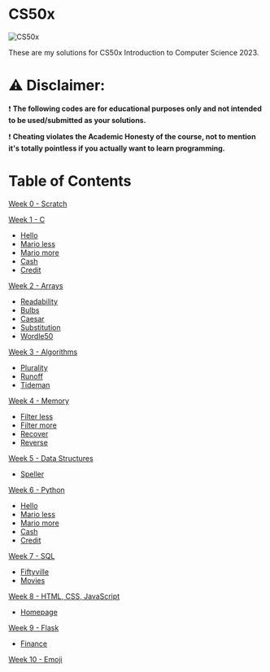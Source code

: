 # CS50x
![CS50x](https://github.com/user-attachments/assets/88b84820-497d-44ea-b0d8-c587b0f8b244)

These are my solutions for CS50x Introduction to Computer Science 2023.

# ⚠️ Disclaimer:
❗ **The following codes are for educational purposes only and not intended to be used/submitted as your solutions.**

❗ **Cheating violates the Academic Honesty of the course, not to mention it's totally pointless if you actually want to learn programming.**

# Table of Contents
<a href="https://cs50.harvard.edu/x/2023/weeks/0/">Week 0 - Scratch</a>

<a href="https://cs50.harvard.edu/x/2023/weeks/1/">Week 1 - C</a>

* <a href="https://cs50.harvard.edu/x/2023/psets/1/hello/">Hello</a>
* <a href="https://cs50.harvard.edu/x/2023/psets/1/mario/less/">Mario less</a>
* <a href="https://cs50.harvard.edu/x/2023/psets/1/mario/more/">Mario more</a>
* <a href="https://cs50.harvard.edu/x/2023/psets/1/cash/">Cash</a>
* <a href="https://cs50.harvard.edu/x/2023/psets/1/credit/">Credit</a>

<a href="https://cs50.harvard.edu/x/2023/weeks/2/">Week 2 - Arrays</a>

* <a href="https://cs50.harvard.edu/x/2023/psets/2/readability/">Readability</a>
* <a href="https://cs50.harvard.edu/x/2023/psets/2/bulbs/">Bulbs</a>
* <a href="https://cs50.harvard.edu/x/2023/psets/2/caesar/">Caesar</a>
* <a href="https://cs50.harvard.edu/x/2023/psets/2/substitution/">Substitution</a>
* <a href="https://cs50.harvard.edu/x/2023/psets/2/wordle50/">Wordle50</a>

<a href="https://cs50.harvard.edu/x/2023/weeks/3/">Week 3 - Algorithms</a>

* <a href="https://cs50.harvard.edu/x/2023/psets/3/plurality/">Plurality</a>
* <a href="https://cs50.harvard.edu/x/2023/psets/3/runoff/">Runoff</a>
* <a href="https://cs50.harvard.edu/x/2023/psets/3/tideman/">Tideman</a>

<a href="https://cs50.harvard.edu/x/2023/weeks/4/">Week 4 - Memory</a>

* <a href="https://cs50.harvard.edu/x/2023/psets/4/filter/less/">Filter less</a>
* <a href="https://cs50.harvard.edu/x/2023/psets/4/filter/more/">Filter more</a>
* <a href="https://cs50.harvard.edu/x/2023/psets/4/recover/">Recover</a>
* <a href="https://cs50.harvard.edu/x/2023/psets/4/reverse/">Reverse</a>

<a href="https://cs50.harvard.edu/x/2023/weeks/5/">Week 5 - Data Structures</a>

* <a href="https://cs50.harvard.edu/x/2023/psets/5/speller/">Speller</a>

<a href="https://cs50.harvard.edu/x/2023/weeks/6/">Week 6 - Python</a>

* <a href="https://cs50.harvard.edu/x/2023/psets/6/hello/">Hello</a>
* <a href="https://cs50.harvard.edu/x/2023/psets/6/mario/less/">Mario less</a>
* <a href="https://cs50.harvard.edu/x/2023/psets/6/mario/more/">Mario more</a>
* <a href="https://cs50.harvard.edu/x/2023/psets/6/cash/">Cash</a>
* <a href="https://cs50.harvard.edu/x/2023/psets/6/credit/">Credit</a>

<a href="https://cs50.harvard.edu/x/2023/weeks/7/">Week 7 - SQL</a>

* <a href="https://cs50.harvard.edu/x/2023/psets/7/fiftyville/">Fiftyville</a>
* <a href="https://cs50.harvard.edu/x/2023/psets/7/movies/">Movies</a>

<a href="https://cs50.harvard.edu/x/2023/weeks/8/">Week 8 - HTML, CSS, JavaScript</a>

* <a href="https://cs50.harvard.edu/x/2023/psets/8/homepage/">Homepage</a>

<a href="https://cs50.harvard.edu/x/2023/weeks/9/">Week 9 - Flask</a>

* <a href="https://cs50.harvard.edu/x/2023/psets/9/finance/">Finance</a>

<a href="https://cs50.harvard.edu/x/2023/weeks/10/">Week 10 - Emoji</a>
